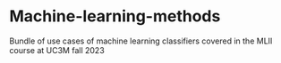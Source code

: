 # Machine-learning-methods
Bundle of use cases of machine learning classifiers covered in the MLII course at UC3M fall 2023
